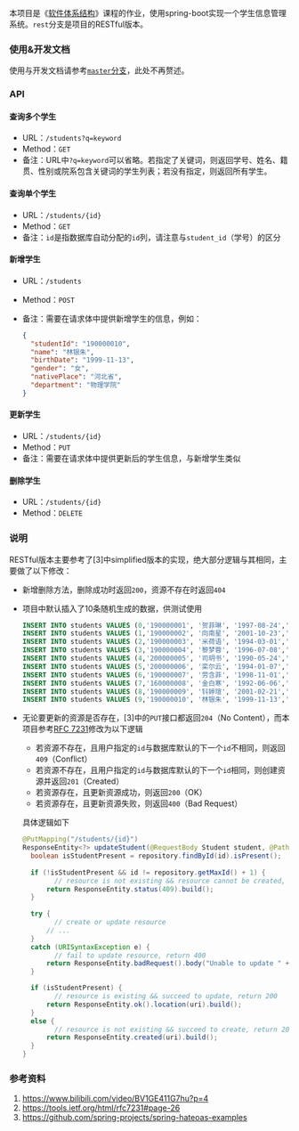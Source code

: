 本项目是《[软件体系结构](https://github.com/njuics/sa-2021)》课程的作业，使用spring-boot实现一个学生信息管理系统。`rest`分支是项目的RESTful版本。

### 使用&开发文档

使用与开发文档请参考[`master`分支](https://github.com/cjinchi/student-management/tree/master)，此处不再赘述。

### API

#### 查询多个学生

- URL：`/students?q=keyword`
- Method：`GET`
- 备注：URL中`?q=keyword`可以省略。若指定了关键词，则返回学号、姓名、籍贯、性别或院系包含关键词的学生列表；若没有指定，则返回所有学生。

#### 查询单个学生

- URL：`/students/{id}`
- Method：`GET`
- 备注：`id`是指数据库自动分配的`id`列，请注意与`student_id`（学号）的区分

#### 新增学生

- URL：`/students`

- Method：`POST`

- 备注：需要在请求体中提供新增学生的信息，例如：

  ```json
  {
  	"studentId": "190000010",
  	"name": "林银朱",
  	"birthDate": "1999-11-13",
  	"gender": "女",
  	"nativePlace": "河北省",
  	"department": "物理学院"
  }
  ```

#### 更新学生

- URL：`/students/{id}`
- Method：`PUT`
- 备注：需要在请求体中提供更新后的学生信息，与新增学生类似

#### 删除学生

- URL：`/students/{id}`
- Method：`DELETE`

### 说明

RESTful版本主要参考了[3]中simplified版本的实现，绝大部分逻辑与其相同，主要做了以下修改：

- 新增删除方法，删除成功时返回`200`，资源不存在时返回`404`

- 项目中默认插入了10条随机生成的数据，供测试使用

  ```sql
  INSERT INTO students VALUES (0,'190000001', '贺菲琳', '1997-08-24','女','河南省','电子科学与工程学院（示范性微电子学院）');
  INSERT INTO students VALUES (1,'190000002', '向南星', '2001-10-23','女','山西省','匡亚明学院');
  INSERT INTO students VALUES (2,'190000003', '米荷语', '1994-03-01','男','四川省','医学院');
  INSERT INTO students VALUES (3,'190000004', '黎梦蓉', '1996-07-08','男','江西省','文学院');
  INSERT INTO students VALUES (4,'200000005', '司玥书', '1990-05-24','女','福建省','天文与空间科学学院');
  INSERT INTO students VALUES (5,'200000006', '栾尔云', '1994-01-07','女','河南省','工程管理学院');
  INSERT INTO students VALUES (6,'190000007', '劳含菲', '1998-11-01','女','宁夏回族自治区','建筑与城市规划学院');
  INSERT INTO students VALUES (7,'160000008', '金白寒', '1992-06-06','女','新疆维吾尔自治区','软件学院');
  INSERT INTO students VALUES (8,'190000009', '钭婷瑄', '2001-02-21','男','黑龙江省','医学院');
  INSERT INTO students VALUES (9,'190000010', '林银朱', '1999-11-13','女','河北省','物理学院');
  ```

- 无论要更新的资源是否存在，[3]中的`PUT`接口都返回`204`（No Content），而本项目参考[RFC 7231](https://tools.ietf.org/html/rfc7231#page-26)修改为以下逻辑

  - 若资源不存在，且用户指定的`id`与数据库默认的下一个`id`不相同，则返回`409`（Conflict）
  - 若资源不存在，且用户指定的`id`与数据库默认的下一个`id`相同，则创建资源并返回`201`（Created）
  - 若资源存在，且更新资源成功，则返回`200`（OK）
  - 若资源存在，且更新资源失败，则返回`400`（Bad Request）

  具体逻辑如下

  ```java
  @PutMapping("/students/{id}")
  ResponseEntity<?> updateStudent(@RequestBody Student student, @PathVariable Integer id) {
  	boolean isStudentPresent = repository.findById(id).isPresent();
      
  	if (!isStudentPresent && id != repository.getMaxId() + 1) {
          // resource is not existing && resource cannot be created, return 409
  		return ResponseEntity.status(409).build();
  	}
  	
  	try {
          // create or update resource
  		// ...
  	}
  	catch (URISyntaxException e) {
          // fail to update resource, return 400
  		return ResponseEntity.badRequest().body("Unable to update " + student);
  	}
  
  	if (isStudentPresent) {
          // resource is existing && succeed to update, return 200
  		return ResponseEntity.ok().location(uri).build();
  	}
  	else {
          // resource is not existing && succeed to create, return 201
  		return ResponseEntity.created(uri).build();
  	}
  }
  ```

### 参考资料

1. https://www.bilibili.com/video/BV1GE411G7hu?p=4
2. https://tools.ietf.org/html/rfc7231#page-26
3. https://github.com/spring-projects/spring-hateoas-examples



